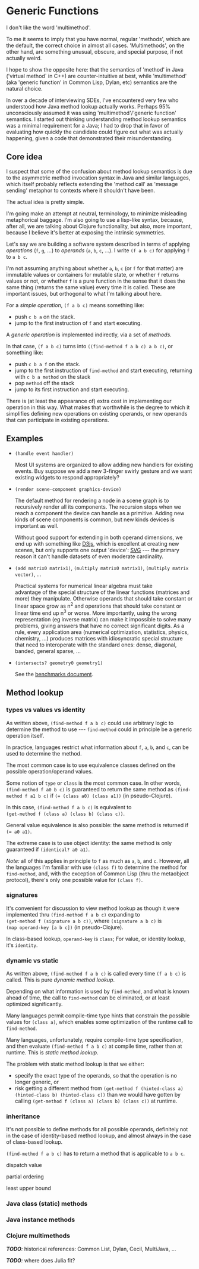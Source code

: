 # Generic Functions

I don't like the word 'multimethod'.

To me it seems to imply that you have normal, regular 'methods',
which are the default, the correct choice in almost all cases.
'Multimethods', on the other hand, are something unusual, obscure,
and special purpose, if not actually weird. 

I hope to show the opposite here: that the
semantics of 'method' in Java ('virtual method` in C++) 
are counter-intuitive at best, while 'multimethod' 
(aka 'generic function' in Common Lisp, Dylan, etc)
semantics are the natural choice.

In over a decade of interviewing SDEs, I've encountered very few
who understood how Java method lookup actually works. 
Perhaps 95% unconsciously assumed it was using 
'multimethod'/'generic function' semantics. 
I started out thinking understanding method lookup semantics
was a minimal requirement for a Java; 
I had to drop that in favor of 
evaluating how quickly the candidate could figure out what was
actually happening, given a code that demonstrated their 
misunderstanding.

## Core idea

I suspect that some of the confusion about method lookup semantics
is due to the asymmetric method invocation syntax in Java and 
similar languages, which itself probably reflects extending
the 'method call' as 'message sending' metaphor 
to contexts where it shouldn't have been.

The actual idea is pretty simple. 

I'm going make an attempt at neutral, terminology, 
to minimize misleading metaphorical baggage.
I'm also going to use a lisp-like syntax, because, after all, we
are talking about Clojure functionality, but also, more important,
because I believe it's better at exposing the intrinsic
symmetries.

Let's say we are building a software system 
described in terms of
applying _operations_ (`f`, `g`, ...) 
to _operands_ (`a`, `b`, `c`, ...).
I write `(f a b c)` for applying `f` to `a b c`.

I'm not assuming anything about 
whether `a`, `b`, `c` (or `f` for that matter)
are immutable values or containers for mutable state, 
or whether `f` returns values or not, 
or whether `f` is a pure function in the sense that it
does the same thing (returns the same value) 
every time it is called.
These are important issues, but orthogonal to what I'm talking 
about here.

For a _simple operation_, `(f a b c)` means something like:
* push `c b a` on the stack.
* jump to the first instruction of `f` and start executing.

A _generic operation_ is implemented indirectly, via a set of _methods_.

In that case, `(f a b c)` turns into 
`((find-method f a b c) a b c)`, or something like:
* push `c b a f` on the stack.
* jump to the first instruction of `find-method` and start executing,
returning with `c b a method` on the stack
* pop `method` off the stack
* jump to its first instruction and start executing. 

There is (at least the appearance of) extra cost in implementing
our operation in this way. What makes that worthwhile is the degree
to which it simplifies defining new operations on existing
operands, or new operands that can participate in existing
operations.

## Examples

- `(handle event handler)`

    Most UI systems are organized to allow adding new handlers for
    existing events. Buy suppose we add a new 3-finger swirly
    gesture and we want existing widgets to respond appropriately?
    

- `(render scene-component graphics-device)`

    The default method for rendering a node in a scene graph is to
    recursively render all its components. The recursion stops 
    when we reach a component the device can handle as a primitive.
    Adding new kinds of scene components is common, but new kinds 
    devices is important as well. 
    
    Without good support for extending in both operand dimensions,
    we end up with something like [D3js](https://d3js.org/),
    which is excellent at creating new scenes, but only supports
    one output 'device': 
    [SVG](https://en.wikipedia.org/wiki/Scalable_Vector_Graphics)
     --- the primary reason it can't handle
    datasets of even moderate cardinality.

- `(add matrix0 matrix1)`, `(multiply matrix0 matrix1)`, `(multiply matrix vector)`, ...

    Practical systems for numerical linear algebra must take   
    advantage of the special structure of the linear functions
    (matrices and more) they manipulate. Otherwise operands that
    should take constant or linear space grow as n<sup>2</sup>
    and operations that should take constant or linear time
    end up n<sup>3</sup> or worse. More importantly, using the 
    wrong representation (eg inverse matrix) can make it impossible 
    to solve many problems, giving answers that have no correct
    significant digits. As a rule, every application area 
    (numerical optimization, statistics, physics, chemistry, ...)
    produces matrices with idiosyncratic special structure
    that need to interoperate with the standard ones: dense, 
    diagonal, banded, general sparse, ...
    
- `(intersects? geometry0 geometry1)`

   See the [benchmarks document](docs/bencharks.md).

## Method lookup

### types vs values vs identity

As written above, `(find-method f a b c)` could use arbitrary
logic to determine the method to use --- `find-method` could
in principle be a generic operation itself.

In practice, languages restrict what information about `f`, `a`, 
`b`, and `c`, can be used to determine the method.

The most common case is to use equivalence classes defined on the
possible operation/operand values. 

Some notion of `type` or `class` is the most common case.
In other words, `(find-method f a0 b c)` is guaranteed to 
return the same method as `(find-method f a1 b c)` if
`(= (class a0) (class a1))` (in pseudo-Clojure).

In this case, `(find-method f a b c)` is equivalent to<br>
<nobr>`(get-method f (class a) (class b) (class c))`.</nobr>

General value equivalence is also possible: 
the same method is returned if `(= a0 a1)`.

The extreme case is to use object identity:
the same method is only guaranteed if `(identical? a0 a1)`.

_Note:_ all of this applies in principle to `f` as much as
`a`, `b`, and `c`. However, all the languages I'm familiar with
use `(class f)` to determine the method for `find-method`,
and, with the exception of Common Lisp (thru the metaobject 
protocol), there's only one possible value for `(class f)`.

### signatures

It's convenient for discussion to view method lookup as though
it were implemented thru 
`(find-method f a b c)` expanding to <br>
`(get-method f (signature a b c))`,
 where
`(signature a b c)` is <br>
`(map operand-key [a b c])`
(in pseudo-Clojure).

In class-based lookup, `operand-key` is  `class`;
For value, or identity lookup, it's `identity`.

### dynamic vs static

As written above, `(find-method f a b c)` is called every time
`(f a b c)` is called. This is pure _dynamic method lookup_.

Depending on what information is used by `find-method`, 
and what is known ahead of time, the call to
`find-method` can be eliminated, or at least optimized significantly.

Many languages permit compile-time type hints that constrain the
possible values for `(class a)`, which enables some optimization
of the runtime call to `find-method`.

Many languages, unfortunately, require compile-time type specification, and then evaluate 
`(find-method f a b c)` at compile time, rather than at runtime.
This is _static method lookup_. 

The problem with static method lookup is that we either:
* specify the exact type of the operands, so that the operation is
no longer generic, or
* risk getting a different method from 
`(get-method f (hinted-class a) (hinted-class b) (hinted-class c))`
than we would have gotten by calling
`(get-method f (class a) (class b) (class c))` at runtime.

### inheritance

It's not possible to define methods for all possible operands,
definitely not in the case of identity-based method lookup,
and almost always in the case of class-based lookup.

`(find-method f a b c)` has to return a method that is applicable
to `a b c`.

dispatch value

partial ordering

least upper bound

### Java class (static) methods

### Java instance methods

### Clojure multimethods

_**TODO**:_ historical references: Common List, Dylan, Cecil,
MultiJava, ...

_**TODO**:_ where does Julia fit?

